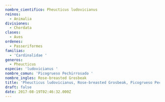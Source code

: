 ```yaml
---
nombre_cientifico: Pheucticus ludovicianus
reinos:
  - Animalia
divisiones:
  - Chordata
clases:
  - Aves
ordenes:
  - Passeriformes
familias:
  - 'Cardinalidae '
generos:
  - Pheucticus
especie: 'ludovicianus '
nombre_comun: 'Picogrueso Pechirrosado '
nombre_ingles: Rose-breasted Grosbeak
title: 'Pheucticus ludovicianus, Rose-breasted Grosbeak, Picogrueso Pechirrosado '
draft: false
date: 2017-08-19T02:46:32.000Z
---
```


